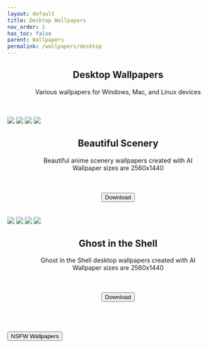 ```yaml
---
layout: default
title: Desktop Wallpapers
nav_order: 1
has_toc: false
parent: Wallpapers
permalink: /wallpapers/desktop
---
```


<div class="card">
<div class="container">
<h2 class="text-small" style="text-align:center">Desktop Wallpapers</h2>
<p class="text-small" style="text-align:center">Various wallpapers for Windows, Mac, and Linux devices</p>
</div>
</div>
<br />

<!-- 
{: .note }
> {: .opaque }
> 
>
> 
-->

<br />
<div class="card">
<div class="gallery">
<img src="https://the-back-room.info/assets/images/wallpapers/desktop/sfw/Beautiful Scenery/1750480460_3014_34030.png" />
<img src="https://the-back-room.info/assets/images/wallpapers/desktop/sfw/Beautiful Scenery/1750480485_1019_57794.png" />
<img src="https://the-back-room.info/assets/images/wallpapers/desktop/sfw/Beautiful Scenery/1750480504_3865_47983.png" />
<img src="https://the-back-room.info/assets/images/wallpapers/desktop/sfw/Beautiful Scenery/1750480526_725_36644.png" />
</div>
<div class="container">
<h2 class="text-small" style="text-align:center">Beautiful Scenery</h2>
<p class="text-small" style="text-align:center">Beautiful anime scenery wallpapers created with AI<br />Wallpaper sizes are 2560x1440</p>
<br /><br />
<span class="fs-3">
<div align="center" class="text-small">
<a href="https://gitlab.com/the-back-room/Wallpapers/-/archive/main/Wallpapers-main.zip?path=desktop/SFW/Beautiful-Scenery" target="_blank">
<button type="button" name="button" class="btn">Download</button>
</a>
</div>
</span>
</div>
<br />
</div>
<br />
<div class="card">
<div class="gallery">
<img src="https://the-back-room.info/assets/images/wallpapers/desktop/sfw/Ghost in the Shell/1750481566_3437_50547.png" />
<img src="https://the-back-room.info/assets/images/wallpapers/desktop/sfw/Ghost in the Shell/1750481774_1277_58929.png" />
<img src="https://the-back-room.info/assets/images/wallpapers/desktop/sfw/Ghost in the Shell/1750481890_265_21841.png" />
<img src="https://the-back-room.info/assets/images/wallpapers/desktop/sfw/Ghost in the Shell/1750482104_9042_47867.png" />
</div>
<div class="container">
<h2 class="text-small" style="text-align:center">Ghost in the Shell</h2>
<p class="text-small" style="text-align:center">Ghost in the Shell desktop wallpapers created with AI<br />Wallpaper sizes are 2560x1440</p>
<br /><br />
<span class="fs-3">
<div align="center" class="text-small">
<a href="https://gitlab.com/the-back-room/Wallpapers/-/archive/main/Wallpapers-main.zip?path=desktop/SFW/Ghost-in-the-Shell" target="_blank">
<button type="button" name="button" class="btn">Download</button>
</a>
</div>
</span>
<br />
</div>
</div>
<br /><br />
<!-- ////////////////////////////////////////////////////////////////////////////////////////////////////////////////////// -->
<br />
<a href="/wallpapers/desktop/nsfw">
<button type="button" name="button" class="btn">NSFW Wallpapers</button>
</a>
<br />
<!-- ////////////////////////////////////////////////////////////////////////////////////////////////////////////////////// -->